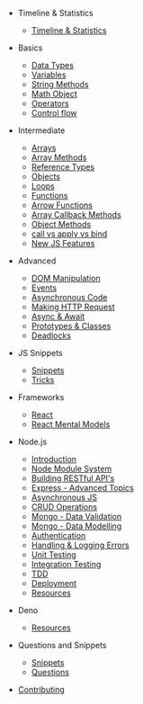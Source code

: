 - Timeline & Statistics

  - [Timeline & Statistics](timeline/index.md)

- Basics

  - [Data Types](data_types/data_types.md)
  - [Variables](variables/variables.md)
  - [String Methods](strings/string_methods.md)
  - [Math Object](math_object/math_object.md)
  - [Operators](operators/operators.md)
  - [Control flow](control_flow/control_flow.md)

- Intermediate

  - [Arrays](arrays/arrays.md)
  - [Array Methods](arrays/array_methods.md)
  - [Reference Types](reference_types/reference.md)
  - [Objects](object/objects.md)
  - [Loops](loops/loops.md)
  - [Functions](functions/functions.md)
  - [Arrow Functions](functions/arrow_functions.md)
  - [Array Callback Methods](arrays/array_callback_methods.md)
  - [Object Methods](object/object_methods.md)
  - [call vs apply vs bind](new_js_features/call_apply_bind.md)
  - [New JS Features](new_js_features/new_js_features.md)

- Advanced

  - [DOM Manipulation](dom/dom.md)
  - [Events](events/events.md)
  - [Asynchronous Code](async/async.md)
  - [Making HTTP Request](async/http.md)
  - [Async & Await](async/async_await.md)
  - [Prototypes & Classes](async/oops.md)
  - [Deadlocks](extra/index.md)

- JS Snippets

  - [Snippets](snippets/index.md)
  - [Tricks](snippets/tricks.md)

- Frameworks

  - [React](frameworks/react.md)
  - [React Mental Models](frameworks/react-mm.md)

- Node.js

  - [Introduction](node/intro.md)
  - [Node Module System](node/nms.md)
  - [Building RESTful API's](node/express.md)
  - [Express - Advanced Topics](node/express-adv.md)
  - [Asynchronous JS](node/async-js.md)
  - [CRUD Operations](node/crud.md)
  - [Mongo - Data Validation](node/mongo-dv.md)
  - [Mongo - Data Modelling](node/mongo-dm.md)
  - [Authentication](node/auth.md)
  - [Handling & Logging Errors](node/errors.md)
  - [Unit Testing](node/unit.md)
  - [Integration Testing](node/integration-test.md)
  - [TDD](node/tdd.md)
  - [Deployment](node/deploy.md)
  - [Resources](node/res.md)

- Deno

  - [Resources](deno/res.md)

- Questions and Snippets

  - [Snippets](qa/snippets.md)
  - [Questions](qa/questions.md)

- [Contributing](contribution/index.md)
